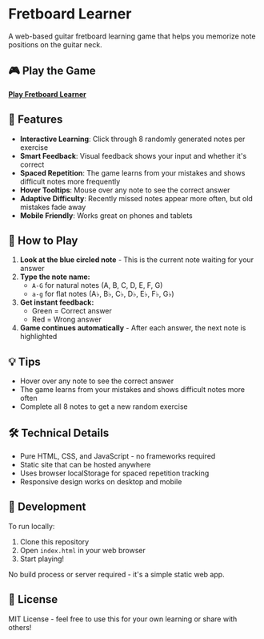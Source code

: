 # Fretboard Learner

A web-based guitar fretboard learning game that helps you memorize note positions on the guitar neck.

## 🎮 Play the Game

**[Play Fretboard Learner](https://yourusername.github.io/fretboardlearner)**

## 🎯 Features

- **Interactive Learning**: Click through 8 randomly generated notes per exercise
- **Smart Feedback**: Visual feedback shows your input and whether it's correct
- **Spaced Repetition**: The game learns from your mistakes and shows difficult notes more frequently
- **Hover Tooltips**: Mouse over any note to see the correct answer
- **Adaptive Difficulty**: Recently missed notes appear more often, but old mistakes fade away
- **Mobile Friendly**: Works great on phones and tablets

## 🎵 How to Play

1. **Look at the blue circled note** - This is the current note waiting for your answer
2. **Type the note name:**
   - `A-G` for natural notes (A, B, C, D, E, F, G)
   - `a-g` for flat notes (A♭, B♭, C♭, D♭, E♭, F♭, G♭)
3. **Get instant feedback:**
   - Green = Correct answer
   - Red = Wrong answer
4. **Game continues automatically** - After each answer, the next note is highlighted

## 💡 Tips

- Hover over any note to see the correct answer
- The game learns from your mistakes and shows difficult notes more often
- Complete all 8 notes to get a new random exercise

## 🛠 Technical Details

- Pure HTML, CSS, and JavaScript - no frameworks required
- Static site that can be hosted anywhere
- Uses browser localStorage for spaced repetition tracking
- Responsive design works on desktop and mobile

## 🚀 Development

To run locally:
1. Clone this repository
2. Open `index.html` in your web browser
3. Start playing!

No build process or server required - it's a simple static web app.

## 📝 License

MIT License - feel free to use this for your own learning or share with others!